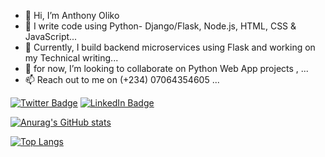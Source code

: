 - 👋 Hi, I’m Anthony Oliko
- 👀 I write code using Python- Django/Flask, Node.js, HTML, CSS & JavaScript...
- 🌱 Currently, I build backend microservices using Flask and working on my Technical writing...
- 💞️ for now, I’m looking to collaborate on Python Web App projects , ...
- 📫 Reach out to me on (+234) 07064354605  ...

<!---
Adrianthebeloved/Adrianthebeloved is a ✨ special ✨ repository because its `README.md` (this file) appears on your GitHub profile.
You can click the Preview link to take a look at your changes.
--->
[![Twitter Badge](https://img.shields.io/badge/Twitter-Profile-informational?style=flat&logo=twitter&logoColor=white&color=1CA2F1)](https://twitter.com/lestat_blaq)
[![LinkedIn Badge](https://img.shields.io/badge/LinkedIn-Profile-informational?style=flat&logo=linkedin&logoColor=white&color=0D76A8)](https://www.linkedin.com/in/anthony-oliko-19486aa8)

[![Anurag's GitHub stats](https://github-readme-stats.vercel.app/api?username=Adrianthebeloved&show_icons=true&theme=radical)](https://github.com/Adrianthebeloved/github-readme-stats)

[![Top Langs](https://github-readme-stats.vercel.app/api/top-langs/?username=Adrianthebeloved&&show_icons=true&theme=radical&layout=compact)](https://github.com/Adrianthebeloved/github-readme-stats)
